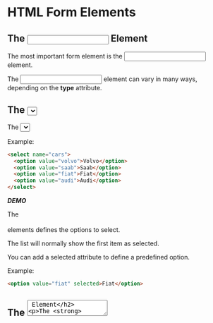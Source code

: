 # HTML Form Elements



## The <input> Element

The most important form element is the **<input>** element.

The <input> element can vary in many ways, depending on the **type** attribute.



## The <select> Element (Drop-Down List)

The **<select>** element defines a **drop-down** list:

Example:

```html
<select name="cars">
  <option value="volvo">Volvo</option>
  <option value="saab">Saab</option>
  <option value="fiat">Fiat</option>
  <option value="audi">Audi</option>
</select>
```

***DEMO***

The **<option>** elements defines the options to select.

The list will normally show the first item as selected.

You can add a selected attribute to define a predefined option.

Example:

```html
<option value="fiat" selected>Fiat</option>
```



## The <textarea> Element

The **<textarea>** element defines a multi-line input field (**a text area**):

Example:

```html
<textarea name="message" rows="10" cols="30">
The cat was playing in the garden.
</textarea>
```

***DEMO***



## The <button> Element

The **<button>** element defines a clickable **button**:

```html
<button type="button" onclick="alert('Hello World!')">Click Me!</button>
```

***DEMO***



## HTML5 Form Elements

HTML5 added the following form elements:

- <datalist>
- <keygen>
- <output>

***NOTE*** By default, browsers do not display unknown elements. New elements will not destroy your page.



## HTML5 <datalist> Element

The **<datalist>** element specifies a list of pre-defined options for an <input> element.

Users will see a drop-down list of pre-defined options as they input data.

The **list** attribute of the <input> element, must refer to the **id** attribute of the <datalist> element.

Example:

An <input> element with pre-defined values in a <datalist>:

```html
<form action="action_page.php">
  <input list="browsers">
  <datalist id="browsers">
    <option value="Internet Explorer">
    <option value="Firefox">
    <option value="Chrome">
    <option value="Opera">
    <option value="Safari">
  </datalist>
</form>
```



## HTML5 <output> Element

The <output> element represents the result of a calculation (like one performed by a script).

Example:

In the following example, the form provides a slider whose value can range between `0` and `100`, and an [``](https://developer.mozilla.org/en-US/docs/Web/HTML/Element/input) element into which you can enter a second number. The two numbers are added together, and the result is displayed in the `<output>` element each time the value of any of the controls changes.

```html
<form oninput="result.value=parseInt(a.value)+parseInt(b.value)">
  <input type="range" id="b" name="b" value="50" /> +
  <input type="number" id="a" name="a" value="10" /> =
  <output name="result" for="a b">60</output>
</form>
```

